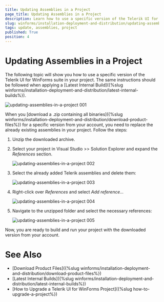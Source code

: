 ```yaml
---
title: Updating Assemblies in a Project
page_title: Updating Assemblies in a Project
description: Learn how to use a specific version of the Telerik UI for WinForms suite in your project.
slug: winforms/installation-deployment-and-distribution/updating-assemblies-in-a-project
tags: update, assemblies, project
published: True
position: 4 
---
```


# Updating Assemblies in a Project

The following topic will show you how to use a specific version of the Telerik UI for WinForms suite in your project. The same instructions should be followed when applying a [Latest Internal Build]({%slug winforms/installation-deployment-and-distribution/latest-internal-builds%}).

![updating-assemblies-in-a-project 001](images/updating-assemblies-in-a-project001.png)

When you [download a .zip containing all binaries]({%slug winforms/installation-deployment-and-distribution/download-product-files%}) for a specific version from your account, you need to replace the already existing assemblies in your project. Follow the steps:

1. Unzip the downloaded archive.
2. Select your project in Visual Studio >> Solution Explorer and expand the *References* section.

	![updating-assemblies-in-a-project 002](images/updating-assemblies-in-a-project002.png)

3. Select the already added Telerik assemblies and delete them:

	![updating-assemblies-in-a-project 003](images/updating-assemblies-in-a-project003.png)

4. Right-click over *References* and select *Add reference...*

	![updating-assemblies-in-a-project 004](images/updating-assemblies-in-a-project004.png)

5. Navigate to the unzipped folder and select the necessary references:

	![updating-assemblies-in-a-project 005](images/updating-assemblies-in-a-project005.png)

Now, you are ready to build and run your project with the downloaded version from your account.


# See Also

* [Download Product Files]({%slug winforms/installation-deployment-and-distribution/download-product-files%})
* [Latest Internal Builds]({%slug winforms/installation-deployment-and-distribution/latest-internal-builds%})
* [How to Upgrade a Telerik UI for WinForms Project]({%slug how-to-upgrade-a-project%})